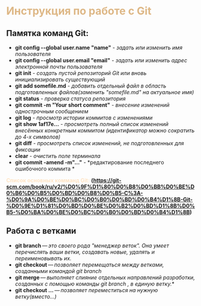 # <span style="color:burlywood">Инструкция по работе с Git</span>
## Памятка команд Git:
* **git config --global user.name "name"** - *задать или изменить имя пользователя*
* **git config --global user.email "email"** - *задать или изменить адрес электронной почты пользователя*
* **git init** - *создать пустой репозиторий Git или вновь инициализировать существующий*
* **git add somefile.md** - *добавить отдельный файл в область подготовленных файлов(заменить "somefile.md" на актуальное имя)*
* **git status** - *проверка статуса репозитория*
* **git commit -m "Your short comment"** - *внесение изменений однострочным сообщением*
* **git log** - *просмотр истории коммитов с изменениями*
* **git show 1af17e...** - *просмотреть полный список изменений внесённых конкретным коммитом (идентификатор можно сократить до 4-х символов)*
* **git diff** - *просмотреть список изменений, не подготовленных для фиксации*
* **clear** - *очистить поле терминала*
* **git commit -amend -m"..."** - *редактирование последнего ошибочного коммита *

<span style="color:bisque"> **Список основных комманд Git:**</span> **(https://git-scm.com/book/ru/v2/%D0%9F%D1%80%D0%B8%D0%BB%D0%BE%D0%B6%D0%B5%D0%BD%D0%B8%D0%B5-C%3A-%D0%9A%D0%BE%D0%BC%D0%B0%D0%BD%D0%B4%D1%8B-Git-%D0%9E%D1%81%D0%BD%D0%BE%D0%B2%D0%BD%D1%8B%D0%B5-%D0%BA%D0%BE%D0%BC%D0%B0%D0%BD%D0%B4%D1%8B)**
## Работа с ветками
* **git branch** — *это своего рода "менеджер веток". Она умеет перечислять ваши ветки, создавать новые, удалять и переименовывать их.*
* **git checkout** — *позволяет перемещаться между ветками, созданными командой git branch*
* **git merge** — *выполняет слияние отдельных направлений разработки, созданных с помощью команды git branch , в единую ветку.**
* **git checkout ...** — *позволяет переместиться на нужную ветку(вместо...)*
